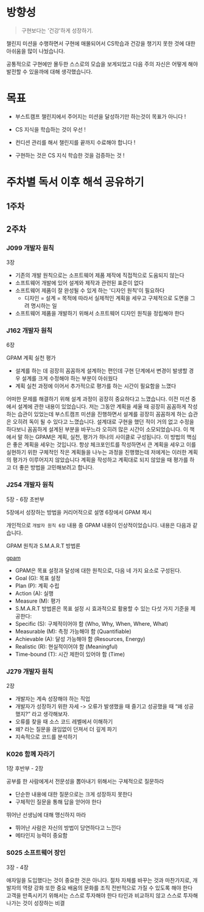 # 방향성
> 구현보다는 '건강'하게 성장하기.

챌린지 미션을 수행하면서 구현에 매몰되어서 CS학습과 건강을 챙기지 못한 것에 대한 아쉬움을 많이 나눴습니다.

공통적으로 구현에만 몰두한 스스로의 모습을 보게되었고 다음 주의 자신은 어떻게 해야 발전할 수 있을까에 대해 생각했습니다.

# 목표
- 부스트캠프 챌린지에서 주어지는 미션을 달성하기만 하는것이 목표가 아니다 !

- CS 지식을 학습하는 것이 우선 !
   
- 컨디션 관리를 해서 챌린지를 끝까지 수료해야 합니다 !

- 구현하는 것은 CS 지식 학습한 것을 검증하는 것 !



# 주차별 독서 이후 해석 공유하기

## 1주차

## 2주차

### J099 개발자 원칙
3장

- 기존의 개발 원칙으로는 소프트웨어 제품 제작에 직접적으로 도움되지 않는다
- 소프트웨어 개발에 있어 설계와 제작과 관련된 표준이 없다
- 소프트웨어 제품이 잘 완성될 수 있게 하는 '디자인 원칙'이 필요하다
   - 디자인 = 설계 = 목적에 따라서 실제적인 계획을 세우고 구체적으로 도면을 그려 명시하는 일
- 소프트웨어 제품을 개발하기 위해서 소프트웨어 디자인 원칙을 정립해야 한다


### J162 개발자 원칙
6장

GPAM 계획 실천 평가
- 설계를 하는 데 굉장히 꼼꼼하게 설계하는 편인데 구현 단계에서 변경이 발생할 경우 설계를 크게 수정해야 하는 부분이 아쉬웠다
- 계획 실천 과정에 이어서 추가적으로 평가를 하는 시간이 필요함을 느꼈다

어떠한 문제를 해결하기 위해 설계 과정이 굉장히 중요하다고 느꼈습니다.
이전 미션 중에서 설계에 관한 내용이 있었습니다.
저는 그동안 계획을 세울 때 굉장히 꼼꼼하게 작성하는 습관이 있었는데 부스트캠프 미션을 진행하면서 설계를 굉장히 꼼꼼하게 하는 습관은 오히려 독이 될 수 있다고 느꼈습니다.
설계대로 구현을 했던 적이 거의 없고 수정을 하다보니 꼼꼼하게 설계된 부분을 바꾸느라 오히려 많은 시간이 소모되었습니다.
이 책에서 말 하는 GPAM은 계획, 실천, 평가가 하나의 사이클로 구성됩니다.
이 방법의 핵심은 좋은 계획을 세우는 것입니다.
항상 체크포인트를 작성하면서 큰 계획을 세우고 이를 실현하기 위한 구체적인 작은 계획들을 나누는 과정을 진행했는데 저에게는 이러한 계획의 평가가 이루어지지 않았습니다
계획을 작성하고 계획대로 되지 않았을 때 평가를 하고 더 좋은 방법을 고민해보려고 합니다.


### J254 개발자 원칙
5장 - 6장 초반부

5장에서 성장하는 방법을 커리어적으로 설명
6장에서 GPAM 제시

개인적으로 `개발자 원칙 6장` 내용 중 GPAM 내용이 인상적이었습니다. 
내용은 다음과 같습니다.

GPAM 원칙과 S.M.A.R.T 방법론

[gpam](https://gist.github.com/user-attachments/assets/28dfaa7c-cd5f-448c-a50d-e58cab969fee)

- GPAM은 목표 설정과 달성에 대한 원칙으로, 다음 네 가지 요소로 구성된다.
- Goal (G): 목표 설정
- Plan (P): 계획 수립
- Action (A): 실행
- Measure (M): 평가
- S.M.A.R.T 방법론은 목표 설정 시 효과적으로 활용할 수 있는 다섯 가지 기준을 제공한다:
- Specific (S): 구체적이어야 함 (Who, Why, When, Where, What)
- Measurable (M): 측정 가능해야 함 (Quantifiable)
- Achievable (A): 달성 가능해야 함 (Resources, Energy)
- Realistic (R): 현실적이어야 함 (Meaningful)
- Time-bound (T): 시간 제한이 있어야 함 (Time)


### J279 개발자 원칙
2장

- 개발자는 계속 성장해야 하는 직업
- 개발자가 성장하기 위한 자세 -> 오류가 발생했을 때 즐기고 성공했을 때 “왜 성공했지?” 라고 생각해보자.   
- 오류를 찾을 때 소스 코드 레벨에서 이해하기
- 왜? 라는 질문을 끊임없이 던져서 더 깊게 파기
- 지속적으로 코드를 분석하기


### K026 함께 자라기
1장 후반부 - 2장

공부를 한 사람에게서 전문성을 뽑아내기 위해서는 구체적으로 질문하라
- 단순한 내용에 대한 질문으로는 크게 성장하지 못한다
- 구체적인 질문을 통해 답을 얻어야 한다

뛰어난 선생님에 대해 맹신하지 마라
- 뛰어난 사람은 자신의 방법이 당연하다고 느낀다
- 메타인지 능력이 중요함


### S025 소프트웨어 장인
3장 - 4장

애자일을 도입했다는 것이 중요한 것은 아니다.
절차 자체를 바꾸는 것과 마찬가지로, 개발자의 역량 강화 또한 중요
배움의 문화를 조직 전반적으로 가질 수 있도록 해야 한다
고객을 만족시키기 위해서는 스스로 투자해야 한다
타인과 비교하지 않고 스스로 투자해나가는 것이 성장하는 비결
